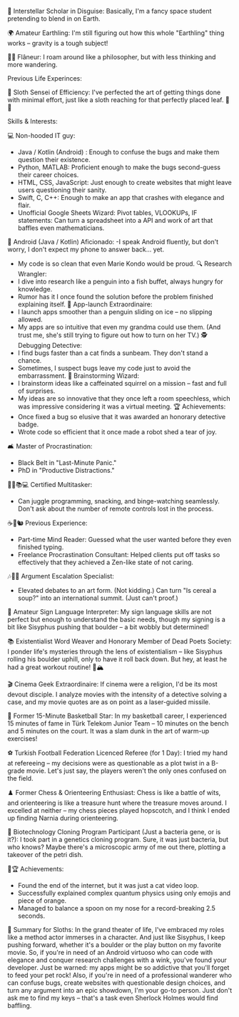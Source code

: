 

🌌 Interstellar Scholar in Disguise: Basically, I'm a fancy space student pretending to blend in on Earth.

🌍 Amateur Earthling: I'm still figuring out how this whole "Earthling" thing works – gravity is a tough subject! 

🚶‍♂️ Flâneur: I roam around like a philosopher, but with less thinking and more wandering. 

Previous Life Experinces:

🦥 Sloth Sensei of Efficiency: 
I've perfected the art of getting things done with minimal effort, just like a sloth reaching for that perfectly placed leaf. 🍃⏰ 

Skills & Interests:

💻 Non-hooded IT guy:
- Java / Kotlin (Android) :  Enough to confuse the bugs and make them question their existence.
- Python, MATLAB: Proficient enough to make the bugs second-guess their career choices.
- HTML, CSS, JavaScript: Just enough to create websites that might leave users questioning their sanity.
- Swift, C, C++: Enough to make an app that crashes with elegance and flair.
- Unofficial Google Sheets Wizard: Pivot tables, VLOOKUPs, IF statements: Can turn a spreadsheet into a API and work of art that baffles even mathematicians.


📱 Android (Java / Kotlin) Aficionado:
-I speak Android fluently, but don't worry, I don't expect my phone to answer back... yet.
- My code is so clean that even Marie Kondo would be proud.
🔍 Research Wrangler:
- I dive into research like a penguin into a fish buffet, always hungry for knowledge.
- Rumor has it I once found the solution before the problem finished explaining itself.
🚀 App-launch Extraordinaire:
- I launch apps smoother than a penguin sliding on ice – no slipping allowed.
- My apps are so intuitive that even my grandma could use them. (And trust me, she's still trying to figure out how to turn on her TV.)
🕵️ Debugging Detective:
- I find bugs faster than a cat finds a sunbeam. They don't stand a chance.
- Sometimes, I suspect bugs leave my code just to avoid the embarrassment.
🧠 Brainstorming Wizard:
- I brainstorm ideas like a caffeinated squirrel on a mission – fast and full of surprises.
- My ideas are so innovative that they once left a room speechless, which was impressive considering it was a virtual meeting.
🏆 Achievements:
- Once fixed a bug so elusive that it was awarded an honorary detective badge.
- Wrote code so efficient that it once made a robot shed a tear of joy.

  
🛋️ Master of Procrastination:
- Black Belt in "Last-Minute Panic."
- PhD in "Productive Distractions."

🤹‍♂️📚💻 Certified Multitasker:
- Can juggle programming, snacking, and binge-watching seamlessly. Don't ask about the number of remote controls lost in the process.

☕🧠🐿️ Previous Experience:
- Part-time Mind Reader: Guessed what the user wanted before they even finished typing.
- Freelance Procrastination Consultant: Helped clients put off tasks so effectively that they achieved a Zen-like state of not caring.

🎶🤯🎻 Argument Escalation Specialist:
- Elevated debates to an art form. (Not kidding.) Can turn "Is cereal a soup?" into an international summit. (Just can't proof.)

🤟 Amateur Sign Language Interpreter:
My sign language skills are not perfect but enough to understand the basic needs, though my signing is a bit like Sisyphus pushing that boulder – a bit wobbly but determined! 


📚 Existentialist Word Weaver and Honorary Member of Dead Poets Society:
I ponder life's mysteries through the lens of existentialism – like Sisyphus rolling his boulder uphill, only to have it roll back down. But hey, at least he had a great workout routine! 💪🏔️

🎬 Cinema Geek Extraordinaire:
If cinema were a religion, I'd be its most devout disciple. I analyze movies with the intensity of a detective solving a case, and my movie quotes are as on point as a laser-guided missile.

🏀 Former 15-Minute Basketball Star:
In my basketball career, I experienced 15 minutes of fame in Türk Telekom Junior Team – 10 minutes on the bench and 5 minutes on the court. It was a slam dunk in the art of warm-up exercises!

⚽ Turkish Football Federation Licenced Referee (for 1 Day):
I tried my hand at refereeing – my decisions were as questionable as a plot twist in a B-grade movie. Let's just say, the players weren't the only ones confused on the field.

♟️ Former Chess & Orienteering Enthusiast:
Chess is like a battle of wits, and orienteering is like a treasure hunt where the treasure moves around. I excelled at neither – my chess pieces played hopscotch, and I think I ended up finding Narnia during orienteering.

🧬 Biotechnology Cloning Program Participant (Just a bacteria gene, or is it?):
I took part in a genetics cloning program. Sure, it was just bacteria, but who knows? Maybe there's a microscopic army of me out there, plotting a takeover of the petri dish.


🌟🏆 Achievements:
- Found the end of the internet, but it was just a cat video loop.
- Successfully explained complex quantum physics using only emojis and piece of orange.
- Managed to balance a spoon on my nose for a record-breaking 2.5 seconds.

🦥 Summary for Sloths:
In the grand theater of life, I've embraced my roles like a method actor immerses in a character. And just like Sisyphus, I keep pushing forward, whether it's a boulder or the play button on my favorite movie. So, if you're in need of an Android virtuoso who can code with elegance and conquer research challenges with a wink, you've found your developer. Just be warned: my apps might be so addictive that you'll forget to feed your pet rock! Also, if you're in need of a professional wanderer who can confuse bugs, create websites with questionable design choices, and turn any argument into an epic showdown, I'm your go-to person. Just don't ask me to find my keys – that's a task even Sherlock Holmes would find baffling.
        